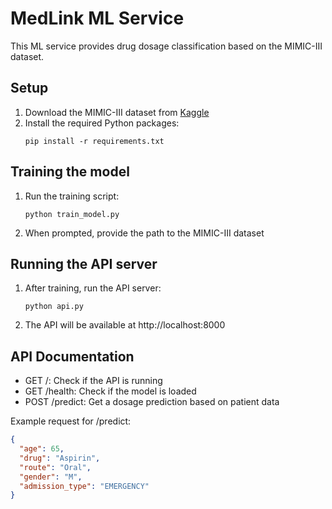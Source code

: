 # MedLink ML Service

This ML service provides drug dosage classification based on the MIMIC-III dataset.

## Setup

1. Download the MIMIC-III dataset from [Kaggle](https://www.kaggle.com/datasets/asjad99/mimiciii?resource=download)
2. Install the required Python packages:
   ```
   pip install -r requirements.txt
   ```

## Training the model

1. Run the training script:
   ```
   python train_model.py
   ```
2. When prompted, provide the path to the MIMIC-III dataset

## Running the API server

1. After training, run the API server:
   ```
   python api.py
   ```
2. The API will be available at http://localhost:8000

## API Documentation

- GET /: Check if the API is running
- GET /health: Check if the model is loaded
- POST /predict: Get a dosage prediction based on patient data

Example request for /predict:
```json
{
  "age": 65,
  "drug": "Aspirin",
  "route": "Oral",
  "gender": "M",
  "admission_type": "EMERGENCY"
}
``` 